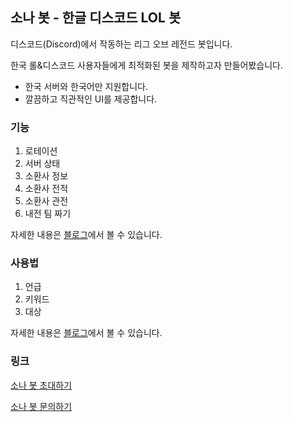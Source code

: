 ## 소나 봇 - 한글 디스코드 LOL 봇

디스코드(Discord)에서 작동하는 리그 오브 레전드 봇입니다.

한국 롤&디스코드 사용자들에게 최적화된 봇을 제작하고자 만들어봤습니다.

- 한국 서버와 한국어만 지원합니다.
- 깔끔하고 직관적인 UI를 제공합니다.

### 기능

1. 로테이션
2. 서버 상태
3. 소환사 정보
4. 소환사 전적
5. 소환사 관전
6. 내전 팀 짜기

자세한 내용은 [블로그](https://blog.naver.com/golddesk_312/221717091315)에서 볼 수 있습니다.

### 사용법

1. 언급
2. 키워드
3. 대상

자세한 내용은 [블로그](https://blog.naver.com/golddesk_312/221717091315)에서 볼 수 있습니다.

### 링크

[소나 봇 초대하기](https://discordapp.com/oauth2/authorize?client_id=416089394554994699&scope=bot&permissions=37013568)

[소나 봇 문의하기](https://discord.gg/kenAfYF)
